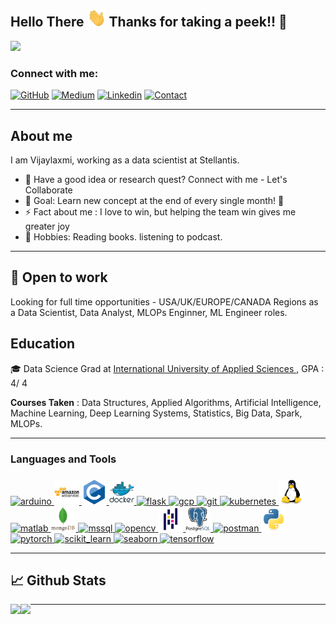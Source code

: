 <h2> Hello There <img src="https://raw.githubusercontent.com/ABSphreak/ABSphreak/master/gifs/Hi.gif" width="30px"> Thanks for taking a peek!! 🥳 </h2>

![](https://komarev.com/ghpvc/?username=VJlaxmi&label=PROFILE+VIEWS)

### Connect with me:
[![GitHub](https://img.shields.io/badge/SUPPORT%20AT-GITHUB-blue?style=for-the-badge&logo=github)](https://github.com/VJlaxmi)
[![Medium](https://img.shields.io/badge/MY%20PROFILE-MEDIUM-blue?style=for-the-badge&logo=medium)](https://lendale-vijaylaxmi.medium.com/) 
[![Linkedin](https://img.shields.io/badge/MY%20PROFILE-Linkedin-blue?style=for-the-badge&logo=linkedin)](http://www.linkedin.com/in/vijaylaxmilendale) 
[![Contact](https://img.shields.io/badge/CONTACT-GMAIL-blue?style=for-the-badge&logo=gmail&logoColor=white)](mailto:lendale.vijaylaxmi@gmail.com)

---

## About me

I am Vijaylaxmi, working as a data scientist at Stellantis.

- 👯 Have a good idea or research quest? Connect with me - Let's Collaborate 
- 🥅 Goal: Learn new concept at the end of every single month! 📖
- ⚡ Fact about me : I love to win, but helping the team win gives me greater joy 
- 🌟 Hobbies: Reading books. listening to podcast.

---
## 🤝 Open to work

Looking for full time opportunities - USA/UK/EUROPE/CANADA Regions as a Data Scientist, Data Analyst, MLOPs Enginner, ML Engineer roles.

## Education
🎓 Data Science Grad at [International University of Applied Sciences ](https://www.iu.org/) , GPA : 4/ 4


**Courses Taken** : Data Structures, Applied Algorithms, Artificial Intelligence, Machine Learning, Deep Learning Systems, Statistics, Big Data, Spark, MLOPs.

---
### Languages and Tools

<h3 align="left"></h3>
<p align="left"> <a href="https://www.arduino.cc/" target="_blank" rel="noreferrer"> <img src="https://cdn.worldvectorlogo.com/logos/arduino-1.svg" alt="arduino" width="40" height="40"/> </a> <a href="https://aws.amazon.com" target="_blank" rel="noreferrer"> <img src="https://raw.githubusercontent.com/devicons/devicon/master/icons/amazonwebservices/amazonwebservices-original-wordmark.svg" alt="aws" width="40" height="40"/> </a> <a href="https://www.cprogramming.com/" target="_blank" rel="noreferrer"> <img src="https://raw.githubusercontent.com/devicons/devicon/master/icons/c/c-original.svg" alt="c" width="40" height="40"/> </a> <a href="https://www.docker.com/" target="_blank" rel="noreferrer"> <img src="https://raw.githubusercontent.com/devicons/devicon/master/icons/docker/docker-original-wordmark.svg" alt="docker" width="40" height="40"/> </a> <a href="https://flask.palletsprojects.com/" target="_blank" rel="noreferrer"> <img src="https://www.vectorlogo.zone/logos/pocoo_flask/pocoo_flask-icon.svg" alt="flask" width="40" height="40"/> </a> <a href="https://cloud.google.com" target="_blank" rel="noreferrer"> <img src="https://www.vectorlogo.zone/logos/google_cloud/google_cloud-icon.svg" alt="gcp" width="40" height="40"/> </a> <a href="https://git-scm.com/" target="_blank" rel="noreferrer"> <img src="https://www.vectorlogo.zone/logos/git-scm/git-scm-icon.svg" alt="git" width="40" height="40"/> </a> <a href="https://kubernetes.io" target="_blank" rel="noreferrer"> <img src="https://www.vectorlogo.zone/logos/kubernetes/kubernetes-icon.svg" alt="kubernetes" width="40" height="40"/> </a> <a href="https://www.linux.org/" target="_blank" rel="noreferrer"> <img src="https://raw.githubusercontent.com/devicons/devicon/master/icons/linux/linux-original.svg" alt="linux" width="40" height="40"/> </a> <a href="https://www.mathworks.com/" target="_blank" rel="noreferrer"> <img src="https://upload.wikimedia.org/wikipedia/commons/2/21/Matlab_Logo.png" alt="matlab" width="40" height="40"/> </a> <a href="https://www.mongodb.com/" target="_blank" rel="noreferrer"> <img src="https://raw.githubusercontent.com/devicons/devicon/master/icons/mongodb/mongodb-original-wordmark.svg" alt="mongodb" width="40" height="40"/> </a> <a href="https://www.microsoft.com/en-us/sql-server" target="_blank" rel="noreferrer"> <img src="https://www.svgrepo.com/show/303229/microsoft-sql-server-logo.svg" alt="mssql" width="40" height="40"/> </a> <a href="https://opencv.org/" target="_blank" rel="noreferrer"> <img src="https://www.vectorlogo.zone/logos/opencv/opencv-icon.svg" alt="opencv" width="40" height="40"/> </a> <a href="https://pandas.pydata.org/" target="_blank" rel="noreferrer"> <img src="https://raw.githubusercontent.com/devicons/devicon/2ae2a900d2f041da66e950e4d48052658d850630/icons/pandas/pandas-original.svg" alt="pandas" width="40" height="40"/> </a> <a href="https://www.postgresql.org" target="_blank" rel="noreferrer"> <img src="https://raw.githubusercontent.com/devicons/devicon/master/icons/postgresql/postgresql-original-wordmark.svg" alt="postgresql" width="40" height="40"/> </a> <a href="https://postman.com" target="_blank" rel="noreferrer"> <img src="https://www.vectorlogo.zone/logos/getpostman/getpostman-icon.svg" alt="postman" width="40" height="40"/> </a> <a href="https://www.python.org" target="_blank" rel="noreferrer"> <img src="https://raw.githubusercontent.com/devicons/devicon/master/icons/python/python-original.svg" alt="python" width="40" height="40"/> </a> <a href="https://pytorch.org/" target="_blank" rel="noreferrer"> <img src="https://www.vectorlogo.zone/logos/pytorch/pytorch-icon.svg" alt="pytorch" width="40" height="40"/> </a> <a href="https://scikit-learn.org/" target="_blank" rel="noreferrer"> <img src="https://upload.wikimedia.org/wikipedia/commons/0/05/Scikit_learn_logo_small.svg" alt="scikit_learn" width="40" height="40"/> </a> <a href="https://seaborn.pydata.org/" target="_blank" rel="noreferrer"> <img src="https://seaborn.pydata.org/_images/logo-mark-lightbg.svg" alt="seaborn" width="40" height="40"/> </a> <a href="https://www.tensorflow.org" target="_blank" rel="noreferrer"> <img src="https://www.vectorlogo.zone/logos/tensorflow/tensorflow-icon.svg" alt="tensorflow" width="40" height="40"/> </a> </p>

---

## 📈 Github Stats
<a href="https://github.com/VJlaxmi">
<img align="left" src="https://github-readme-stats.vercel.app/api?username=VJlaxmi&count_private=true&show_icons=true&theme=white" />
</a>
<a href="https://github.com/VJlaxmi">
<img align="left" src="https://github-readme-stats.vercel.app/api/top-langs/?username=VJlaxmi&theme=whitek&hide=html" />
</a>

---
<!---
VJlaxmi/VJlaxmi is a ✨ special ✨ repository because its `README.md` (this file) appears on your GitHub profile.
You can click the Preview link to take a look at your changes.
--->
